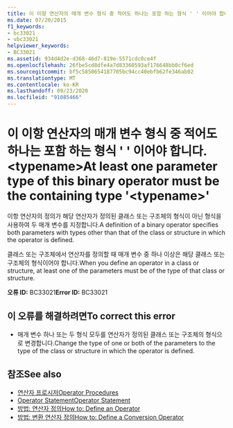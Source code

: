 ```yaml
---
title: 이 이항 연산자의 매개 변수 형식 중 적어도 하나는 포함 하는 형식 ' ' 이어야 합니다. <typename>
ms.date: 07/20/2015
f1_keywords:
- bc33021
- vbc33021
helpviewer_keywords:
- BC33021
ms.assetid: 934d4d2e-d368-46d7-819e-5571cdc0ce4f
ms.openlocfilehash: 26fbe5cd8dfe4a7d83360593af176648bb0cf6ed
ms.sourcegitcommit: bf5c5850654187705bc94cc40ebfb62fe346ab02
ms.translationtype: MT
ms.contentlocale: ko-KR
ms.lasthandoff: 09/23/2020
ms.locfileid: "91085466"
---
```

# <a name="at-least-one-parameter-type-of-this-binary-operator-must-be-the-containing-type-typename"></a><span data-ttu-id="55fe4-102">이 이항 연산자의 매개 변수 형식 중 적어도 하나는 포함 하는 형식 ' ' 이어야 합니다. \<typename></span><span class="sxs-lookup"><span data-stu-id="55fe4-102">At least one parameter type of this binary operator must be the containing type '\<typename>'</span></span>

<span data-ttu-id="55fe4-103">이항 연산자의 정의가 해당 연산자가 정의된 클래스 또는 구조체의 형식이 아닌 형식을 사용하여 두 매개 변수를 지정합니다.</span><span class="sxs-lookup"><span data-stu-id="55fe4-103">A definition of a binary operator specifies both parameters with types other than that of the class or structure in which the operator is defined.</span></span>  
  
 <span data-ttu-id="55fe4-104">클래스 또는 구조체에서 연산자를 정의할 때 매개 변수 중 하나 이상은 해당 클래스 또는 구조체의 형식이어야 합니다.</span><span class="sxs-lookup"><span data-stu-id="55fe4-104">When you define an operator in a class or structure, at least one of the parameters must be of the type of that class or structure.</span></span>  
  
 <span data-ttu-id="55fe4-105">**오류 ID:** BC33021</span><span class="sxs-lookup"><span data-stu-id="55fe4-105">**Error ID:** BC33021</span></span>  
  
## <a name="to-correct-this-error"></a><span data-ttu-id="55fe4-106">이 오류를 해결하려면</span><span class="sxs-lookup"><span data-stu-id="55fe4-106">To correct this error</span></span>  
  
- <span data-ttu-id="55fe4-107">매개 변수 하나 또는 두 형식 모두를 연산자가 정의된 클래스 또는 구조체의 형식으로 변경합니다.</span><span class="sxs-lookup"><span data-stu-id="55fe4-107">Change the type of one or both of the parameters to the type of the class or structure in which the operator is defined.</span></span>  
  
## <a name="see-also"></a><span data-ttu-id="55fe4-108">참조</span><span class="sxs-lookup"><span data-stu-id="55fe4-108">See also</span></span>

- [<span data-ttu-id="55fe4-109">연산자 프로시저</span><span class="sxs-lookup"><span data-stu-id="55fe4-109">Operator Procedures</span></span>](../programming-guide/language-features/procedures/operator-procedures.md)
- [<span data-ttu-id="55fe4-110">Operator Statement</span><span class="sxs-lookup"><span data-stu-id="55fe4-110">Operator Statement</span></span>](../language-reference/statements/operator-statement.md)
- [<span data-ttu-id="55fe4-111">방법: 연산자 정의</span><span class="sxs-lookup"><span data-stu-id="55fe4-111">How to: Define an Operator</span></span>](../programming-guide/language-features/procedures/how-to-define-an-operator.md)
- [<span data-ttu-id="55fe4-112">방법: 변환 연산자 정의</span><span class="sxs-lookup"><span data-stu-id="55fe4-112">How to: Define a Conversion Operator</span></span>](../programming-guide/language-features/procedures/how-to-define-a-conversion-operator.md)
